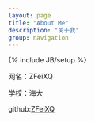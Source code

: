```yaml
---
layout: page
title: "About Me"
description: "关于我"
group: navigation
---
```

{% include JB/setup %}

网名：ZFeiXQ

学校：海大

github:[ZFeiXQ](https://github.com/ZFeiXQ)
